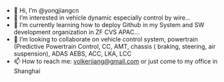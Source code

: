 - 👋 Hi, I’m @yongjiangcn
- 👀 I’m interested in vehicle dynamic especially control by wire...
- 🌱 I’m currently learning how to deploy Github in my System and SW development organization in ZF CVS APAC...
- 💞️ I’m looking to collaborate on vehicle control system, powertrain (Predictive Powertrain Control, CC, AMT, chassis ( braking, steering, air suspension), ADAS AEBS, ACC, LKA, LCC
- 📫 How to reach me: volkerjiang@gmail.com or just come to my office in Shanghai

<!---
yongjiangcn/yongjiangcn is a ✨ special ✨ repository because its `README.md` (this file) appears on your GitHub profile.
You can click the Preview link to take a look at your changes.
--->

